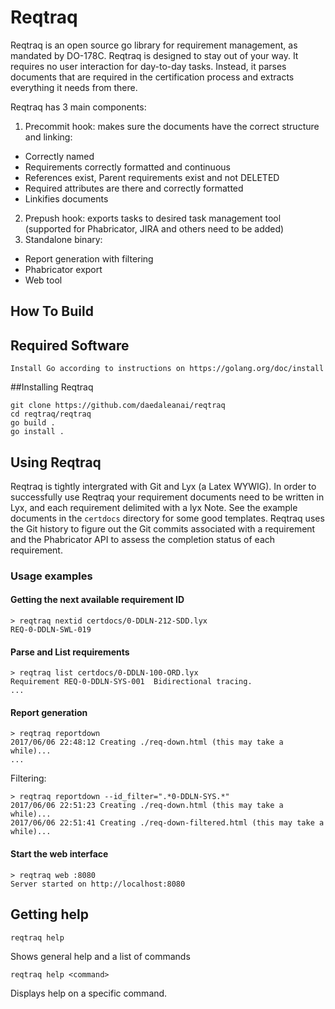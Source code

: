 # Reqtraq


Reqtraq is an open source go library for requirement management, as mandated by
DO-178C.
Reqtraq is designed to stay out of your way. It requires no user interaction for day-to-day tasks.
Instead, it parses documents that are required in the certification process and extracts everything
it needs from there.

Reqtraq has 3 main components:
1. Precommit hook: makes sure the documents have the correct structure and linking:
  * Correctly named
  * Requirements correctly formatted and continuous
  * References exist, Parent requirements exist and not DELETED
  * Required attributes are there and correctly formatted
  * Linkifies documents
2. Prepush hook: exports tasks to desired task management tool (supported for Phabricator, JIRA and others need to be added)
3. Standalone binary:
  * Report generation with filtering
  * Phabricator export
  * Web tool



## How To Build
## Required Software
```
Install Go according to instructions on https://golang.org/doc/install
```

##Installing Reqtraq

```
git clone https://github.com/daedaleanai/reqtraq
cd reqtraq/reqtraq
go build .
go install .
```
## Using Reqtraq
Reqtraq is tightly intergrated with Git and Lyx (a Latex WYWIG). In order to successfully use Reqtraq your requirement documents need to be written in Lyx, and each requirement delimited with a lyx Note. See the example documents in the `certdocs` directory for some good templates.
Reqtraq uses the Git history to figure out the Git commits associated with a requirement and the Phabricator API to assess the completion status of each requirement.
### Usage examples
#### Getting the next available requirement ID
```
> reqtraq nextid certdocs/0-DDLN-212-SDD.lyx
REQ-0-DDLN-SWL-019
```

#### Parse and List requirements
```
> reqtraq list certdocs/0-DDLN-100-ORD.lyx
Requirement REQ-0-DDLN-SYS-001  Bidirectional tracing.
...
```

#### Report generation
```
> reqtraq reportdown
2017/06/06 22:48:12 Creating ./req-down.html (this may take a while)...
...
```
Filtering:
```
> reqtraq reportdown --id_filter=".*0-DDLN-SYS.*"
2017/06/06 22:51:23 Creating ./req-down.html (this may take a while)...
2017/06/06 22:51:41 Creating ./req-down-filtered.html (this may take a while)...
```

#### Start the web interface
```
> reqtraq web :8080
Server started on http://localhost:8080
```


## Getting help
```
reqtraq help
```
Shows general help and a list of commands
```
reqtraq help <command>
```
Displays help on a specific command.
